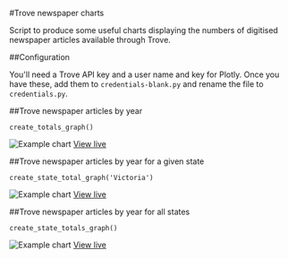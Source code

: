 #Trove newspaper charts

Script to produce some useful charts displaying the numbers of digitised newspaper articles available through Trove.

##Configuration

You'll need a Trove API key and a user name and key for Plotly. Once you have these, add them to ```credentials-blank.py``` and rename the file to ```credentials.py```.

##Trove newspaper articles by year

```
create_totals_graph()
```

![Example chart](http://plot.ly/~wragge/303/trove-newspaper-articles-by-year.png) [View live](http://plot.ly/~wragge/303/trove-newspaper-articles-by-year/)

##Trove newspaper articles by year for a given state

```
create_state_total_graph('Victoria')
```

![Example chart](http://plot.ly/~wragge/285/trove-newspaper-articles-victoria.png) [View live](http://plot.ly/~wragge/285/trove-newspaper-articles-victoria/)

##Trove newspaper articles by year for all states

```
create_state_totals_graph()
```

![Example chart](http://plot.ly/~wragge/300/trove-newspaper-articles-by-state.png) [View live](http://plot.ly/~wragge/300/trove-newspaper-articles-by-state/)